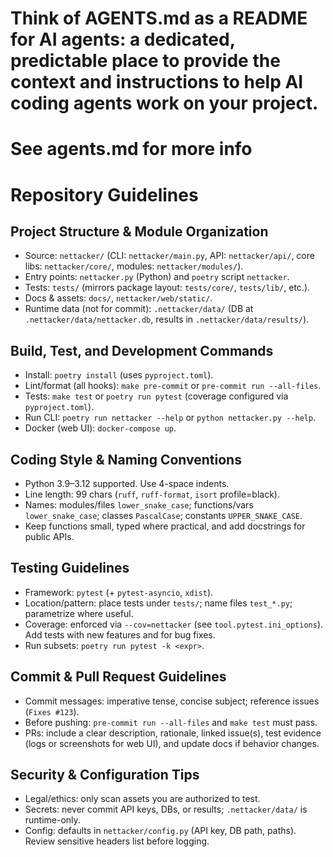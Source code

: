 # Think of AGENTS.md as a README for AI agents: a dedicated, predictable place to provide the context and instructions to help AI coding agents work on your project.
# See agents.md for more info
# Repository Guidelines
## Project Structure & Module Organization
- Source: `nettacker/` (CLI: `nettacker/main.py`, API: `nettacker/api/`, core libs: `nettacker/core/`, modules: `nettacker/modules/`).
- Entry points: `nettacker.py` (Python) and `poetry` script `nettacker`.
- Tests: `tests/` (mirrors package layout: `tests/core/`, `tests/lib/`, etc.).
- Docs & assets: `docs/`, `nettacker/web/static/`.
- Runtime data (not for commit): `.nettacker/data/` (DB at `.nettacker/data/nettacker.db`, results in `.nettacker/data/results/`).

## Build, Test, and Development Commands
- Install: `poetry install` (uses `pyproject.toml`).
- Lint/format (all hooks): `make pre-commit` or `pre-commit run --all-files`.
- Tests: `make test` or `poetry run pytest` (coverage configured via `pyproject.toml`).
- Run CLI: `poetry run nettacker --help` or `python nettacker.py --help`.
- Docker (web UI): `docker-compose up`.

## Coding Style & Naming Conventions
- Python 3.9–3.12 supported. Use 4-space indents.
- Line length: 99 chars (`ruff`, `ruff-format`, `isort` profile=black).
- Names: modules/files `lower_snake_case`; functions/vars `lower_snake_case`; classes `PascalCase`; constants `UPPER_SNAKE_CASE`.
- Keep functions small, typed where practical, and add docstrings for public APIs.

## Testing Guidelines
- Framework: `pytest` (+ `pytest-asyncio`, `xdist`).
- Location/pattern: place tests under `tests/`; name files `test_*.py`; parametrize where useful.
- Coverage: enforced via `--cov=nettacker` (see `tool.pytest.ini_options`). Add tests with new features and for bug fixes.
- Run subsets: `poetry run pytest -k <expr>`.

## Commit & Pull Request Guidelines
- Commit messages: imperative tense, concise subject; reference issues (`Fixes #123`).
- Before pushing: `pre-commit run --all-files` and `make test` must pass.
- PRs: include a clear description, rationale, linked issue(s), test evidence (logs or screenshots for web UI), and update docs if behavior changes.

## Security & Configuration Tips
- Legal/ethics: only scan assets you are authorized to test.
- Secrets: never commit API keys, DBs, or results; `.nettacker/data/` is runtime-only.
- Config: defaults in `nettacker/config.py` (API key, DB path, paths). Review sensitive headers list before logging.
